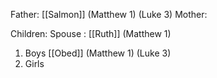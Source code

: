 Father: [[Salmon]] (Matthew 1) (Luke 3)
Mother: 

Children:
Spouse : [[Ruth]] (Matthew 1)
1) Boys
	[[Obed]] (Matthew 1) (Luke 3)
2) Girls
	
